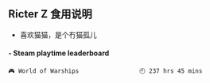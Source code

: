 ## Ricter Z 食用说明
- 喜欢猫猫，是个冇猫孤儿

<!-- steam-box start -->
#### - Steam playtime leaderboard
```text
🎮 World of Warships                 🕘 237 hrs 45 mins
```
<!-- Powered by https://github.com/YouEclipse/steam-box . -->
<!-- steam-box end -->

